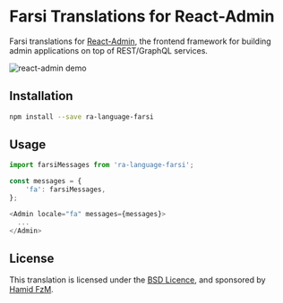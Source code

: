 # Farsi Translations for React-Admin

Farsi translations for [React-Admin](https://github.com/marmelab/react-admin), the frontend framework for building admin applications on top of REST/GraphQL services.

![react-admin demo](http://static.marmelab.com/react-admin.gif)

## Installation

```sh
npm install --save ra-language-farsi
```

## Usage

```js
import farsiMessages from 'ra-language-farsi';

const messages = {
    'fa': farsiMessages,
};

<Admin locale="fa" messages={messages}>
  ...
</Admin>
```

## License

This translation is licensed under the [BSD Licence](LICENSE), and sponsored by [Hamid FzM](https://hamidfzm.com).

